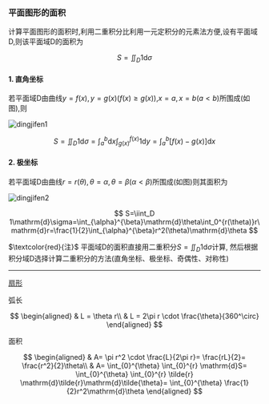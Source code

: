 ### 平面图形的面积

计算平面图形的面积时,利用二重积分比利用一元定积分的元素法方便,设有平面域D,则该平面域D的面积为

$$
S=\iint_D 1\mathrm{d}\sigma
$$

#### 1. 直角坐标

若平面域D由曲线$y=f(x), y=g(x)(f(x)\ge g(x))$,$x=a, x=b(a< b)$所围成(如图),则

![dingjifen1](dingjifen1.png)

$$
S=\iint_D 1\mathrm{d}\sigma=\int_a^b\mathrm{d}x\int_{g(x)}^{f(x)}1\mathrm{d}y=\int_a^b[f(x)-g(x)]\mathrm{d}x
$$

#### 2. 极坐标

若平面域D由曲线$r=r(\theta), \theta=\alpha, \theta=\beta(\alpha< \beta)$所围成(如图)则其面积为

![dingjifen2](dingjifen2.png)

$$
S=\iint_D 1\mathrm{d}\sigma=\int_{\alpha}^{\beta}\mathrm{d}\theta\int_0^{r(\theta)}r\mathrm{d}r=\frac{1}{2}\int_{\alpha}^{\beta}r^2(\theta)\mathrm{d}\theta
$$

$\textcolor{red}{注}$ 平面域D的面积直接用二重积分$S=\iint_D1\mathrm{d}\sigma$计算, 然后根据积分域D选择计算二重积分的方法(直角坐标、极坐标、奇偶性、对称性)

---

[扇形](https://zh.wikipedia.org/wiki/%E6%89%87%E5%BD%A2)

弧长

$$
\begin{aligned}
	& L = \theta r\\
	& L = 2\pi r \cdot \frac{\theta}{360^\circ}
\end{aligned}
$$

面积

$$
\begin{aligned}
	& A= \pi r^2 \cdot \frac{L}{2\pi r}= \frac{rL}{2}= \frac{r^2}{2}\theta\\
	& A= \int_{0}^{\theta} \int_{0}^{r} \mathrm{d}S= \int_{0}^{\theta} \int_{0}^{r} \tilde{r} \mathrm{d}\tilde{r}\mathrm{d}\tilde{\theta}= \int_{0}^{\theta} \frac{1}{2}r^2\mathrm{d}\theta
\end{aligned}
$$
